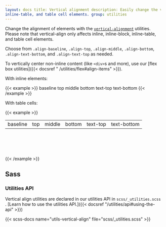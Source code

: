 ```yaml
---
layout: docs title: Vertical alignment description: Easily change the vertical alignment of inline, inline-block,
inline-table, and table cell elements. group: utilities
---
```


Change the alignment of elements with
the [`vertical-alignment`](https://developer.mozilla.org/en-US/docs/Web/CSS/vertical-align) utilities. Please note that
vertical-align only affects inline, inline-block, inline-table, and table cell elements.

Choose from `.align-baseline`, `.align-top`, `.align-middle`, `.align-bottom`, `.align-text-bottom`,
and `.align-text-top` as needed.

To vertically center non-inline content (like `<div>`s and more), use our [flex box utilities]({{< docsref "
/utilities/flex#align-items" >}}).

With inline elements:

{{< example >}}
<span class="align-baseline">baseline</span>
<span class="align-top">top</span>
<span class="align-middle">middle</span>
<span class="align-bottom">bottom</span>
<span class="align-text-top">text-top</span>
<span class="align-text-bottom">text-bottom</span>
{{< /example >}}

With table cells:

{{< example >}}
<table style="height: 100px;">
  <tbody>
    <tr>
      <td class="align-baseline">baseline</td>
      <td class="align-top">top</td>
      <td class="align-middle">middle</td>
      <td class="align-bottom">bottom</td>
      <td class="align-text-top">text-top</td>
      <td class="align-text-bottom">text-bottom</td>
    </tr>
  </tbody>
</table>
{{< /example >}}

## Sass

### Utilities API

Vertical align utilities are declared in our utilities API in `scss/_utilities.scss`
. [Learn how to use the utilities API.]({{< docsref "/utilities/api#using-the-api" >}})

{{< scss-docs name="utils-vertical-align" file="scss/_utilities.scss" >}}
